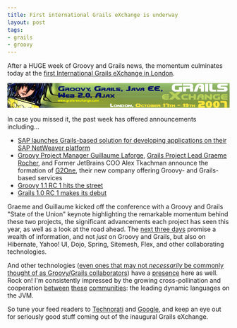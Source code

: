 ```yaml
---
title: First international Grails eXchange is underway
layout: post
tags:
- grails
- groovy
---
```

After a HUGE week of Groovy and Grails news, the momentum culminates today at the [first International Grails eXchange in London](http://grails-exchange.com).  

![20071017 Grails Exchange Logo](/resources/20071017-grails-exchange-logo.png)                                             

In case you missed it, the past week has offered announcements including...                                                                                                                

* [SAP launches Grails-based solution for developing applications on their SAP NetWeaver platform](https://www.sdn.sap.com/irj/sdn/weblogs?blog=/pub/wlg/7526)
* [Groovy Project Manager Guillaume Laforge](http://glaforge.free.fr/blog/groovy), [Grails Project Lead Graeme Rocher](http://graemerocher.blogspot.com), and Former JetBrains COO Alex Tkachman announce the formation of [G2One](http://g2one.com), their new company offering Groovy- and Grails-based services
* [Groovy 1.1 RC 1 hits the street](http://docs.codehaus.org/display/GROOVY/2007/10/12/Groovy+1.1-rc-1+released "Groovy 1.1 RC1 Release Notes")
* [Grails 1.0 RC 1 makes its debut](http://grails.org/1.0-RC1+Release+Notes "Grails 1.0-RC1 Release Notes")

Graeme and Guillaume kicked off the conference with a Groovy and Grails "State of the Union" keynote highlighting the remarkable momentum behind these two projects, the significant advancements each project has seen this year, as well as a look at the road ahead.  The [next three days](http://www.grails-exchange.com/programme-grails-exchange) promise a wealth of information, and not *just* on Groovy and Grails, but also on Hibernate, Yahoo! UI, Dojo, Spring, Sitemesh, Flex, and other collaborating technologies.  

And other technologies ([even ones that may not *necessarily* be commonly thought of as Groovy/Grails collaborators](http://jruby.org/ "JRuby")) have a [presence](http://ola-bini.blogspot.com/2007/10/grails-exchange-qcon-sf-and-openworld.html "Ola Bini at Grails eXchange") here as well.  Rock on!  I'm consistently impressed by the growing cross-pollination and cooperation [between](http://jython.org "Jython") [these](http://jruby.org/ "JRuby") [communities](http://groovy.codehaus.org "Groovy"): the leading dynamic languages on the JVM.  

So tune your feed readers to [Technorati](feed://feeds.technorati.com/search/grails+exchange?authority=a4&amp;language=en) and [Google](feed://blogsearch.google.com/blogsearch_feeds?hl=en&amp;q=grails+exchange&amp;ie=utf-8&amp;num=10&amp;output=atom), and keep an eye out for seriously good stuff coming out of the inaugural Grails eXchange.
